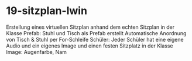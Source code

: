 # 19-sitzplan-lwin
Erstellung eines virtuellen Sitzplan anhand dem echten Sitzplan in der Klasse
Prefab: Stuhl und Tisch als Prefab erstellt 
Automatische Anordnung von Tisch & Stuhl per For-Schleife 
Schüler: Jeder Schüler hat eine eigene Audio und ein eigenes Image und einen festen Sitzplatz in der Klasse
Image: Augenfarbe, Nam


